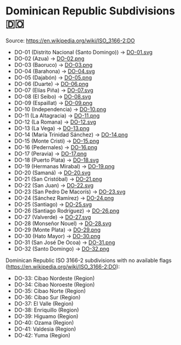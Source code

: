 # Dominican Republic Subdivisions 🇩🇴

Source: https://en.wikipedia.org/wiki/ISO_3166-2:DO

* DO-01 (Distrito Nacional (Santo Domingo)) -> [DO-01.svg](https://github.com/amckenna41/iso3166-flag-icons/blob/main/iso3166-2-icons/DO/DO-01.svg)
* DO-02 (Azua) -> [DO-02.png](https://github.com/amckenna41/iso3166-flag-icons/blob/main/iso3166-2-icons/DO/DO-02.png)
* DO-03 (Baoruco) -> [DO-03.png](https://github.com/amckenna41/iso3166-flag-icons/blob/main/iso3166-2-icons/DO/DO-03.png)
* DO-04 (Barahona) -> [DO-04.svg](https://github.com/amckenna41/iso3166-flag-icons/blob/main/iso3166-2-icons/DO/DO-04.svg)
* DO-05 (Dajabón) -> [DO-05.png](https://github.com/amckenna41/iso3166-flag-icons/blob/main/iso3166-2-icons/DO/DO-05.png)
* DO-06 (Duarte) -> [DO-06.png](https://github.com/amckenna41/iso3166-flag-icons/blob/main/iso3166-2-icons/DO/DO-06.png)
* DO-07 (Elías Piña) -> [DO-07.svg](https://github.com/amckenna41/iso3166-flag-icons/blob/main/iso3166-2-icons/DO/DO-07.svg)
* DO-08 (El Seibo) -> [DO-08.svg](https://github.com/amckenna41/iso3166-flag-icons/blob/main/iso3166-2-icons/DO/DO-08.svg)
* DO-09 (Espaillat) -> [DO-09.png](https://github.com/amckenna41/iso3166-flag-icons/blob/main/iso3166-2-icons/DO/DO-09.png)
* DO-10 (Independencia) -> [DO-10.png](https://github.com/amckenna41/iso3166-flag-icons/blob/main/iso3166-2-icons/DO/DO-10.png)
* DO-11 (La Altagracia) -> [DO-11.png](https://github.com/amckenna41/iso3166-flag-icons/blob/main/iso3166-2-icons/DO/DO-11.png)
* DO-12 (La Romana) -> [DO-12.svg](https://github.com/amckenna41/iso3166-flag-icons/blob/main/iso3166-2-icons/DO/DO-12.svg)
* DO-13 (La Vega) -> [DO-13.png](https://github.com/amckenna41/iso3166-flag-icons/blob/main/iso3166-2-icons/DO/DO-13.png)
* DO-14 (María Trinidad Sánchez) -> [DO-14.png](https://github.com/amckenna41/iso3166-flag-icons/blob/main/iso3166-2-icons/DO/DO-14.png)
* DO-15 (Monte Cristi) -> [DO-15.png](https://github.com/amckenna41/iso3166-flag-icons/blob/main/iso3166-2-icons/DO/DO-15.png)
* DO-16 (Pedernales) -> [DO-16.png](https://github.com/amckenna41/iso3166-flag-icons/blob/main/iso3166-2-icons/DO/DO-16.png)
* DO-17 (Peravia) -> [DO-17.png](https://github.com/amckenna41/iso3166-flag-icons/blob/main/iso3166-2-icons/DO/DO-17.png)
* DO-18 (Puerto Plata) -> [DO-18.svg](https://github.com/amckenna41/iso3166-flag-icons/blob/main/iso3166-2-icons/DO/DO-18.svg)
* DO-19 (Hermanas Mirabal) -> [DO-19.png](https://github.com/amckenna41/iso3166-flag-icons/blob/main/iso3166-2-icons/DO/DO-19.png)
* DO-20 (Samaná) -> [DO-20.svg](https://github.com/amckenna41/iso3166-flag-icons/blob/main/iso3166-2-icons/DO/DO-20.svg)
* DO-21 (San Cristóbal) -> [DO-21.png](https://github.com/amckenna41/iso3166-flag-icons/blob/main/iso3166-2-icons/DO/DO-21.png)
* DO-22 (San Juan) -> [DO-22.svg](https://github.com/amckenna41/iso3166-flag-icons/blob/main/iso3166-2-icons/DO/DO-22.svg)
* DO-23 (San Pedro De Macorís) -> [DO-23.svg](https://github.com/amckenna41/iso3166-flag-icons/blob/main/iso3166-2-icons/DO/DO-23.svg)
* DO-24 (Sánchez Ramírez) -> [DO-24.png](https://github.com/amckenna41/iso3166-flag-icons/blob/main/iso3166-2-icons/DO/DO-24.png)
* DO-25 (Santiago) -> [DO-25.svg](https://github.com/amckenna41/iso3166-flag-icons/blob/main/iso3166-2-icons/DO/DO-25.svg)
* DO-26 (Santiago Rodríguez) -> [DO-26.png](https://github.com/amckenna41/iso3166-flag-icons/blob/main/iso3166-2-icons/DO/DO-26.png)
* DO-27 (Valverde) -> [DO-27.svg](https://github.com/amckenna41/iso3166-flag-icons/blob/main/iso3166-2-icons/DO/DO-27.svg)
* DO-28 (Monseñor Nouel) -> [DO-28.svg](https://github.com/amckenna41/iso3166-flag-icons/blob/main/iso3166-2-icons/DO/DO-28.svg)
* DO-29 (Monte Plata) -> [DO-29.png](https://github.com/amckenna41/iso3166-flag-icons/blob/main/iso3166-2-icons/DO/DO-29.png)
* DO-30 (Hato Mayor) -> [DO-30.png](https://github.com/amckenna41/iso3166-flag-icons/blob/main/iso3166-2-icons/DO/DO-30.png)
* DO-31 (San José De Ocoa) -> [DO-31.png](https://github.com/amckenna41/iso3166-flag-icons/blob/main/iso3166-2-icons/DO/DO-31.png)
* DO-32 (Santo Domingo) -> [DO-32.png](https://github.com/amckenna41/iso3166-flag-icons/blob/main/iso3166-2-icons/DO/DO-32.png)

Dominican Republic ISO 3166-2 subdivisions with no available flags (https://en.wikipedia.org/wiki/ISO_3166-2:DO):

* DO-33: Cibao Nordeste (Region)
* DO-34: Cibao Noroeste (Region)
* DO-35: Cibao Norte (Region)
* DO-36: Cibao Sur (Region)
* DO-37: El Valle (Region)
* DO-38: Enriquillo (Region)
* DO-39: Higuamo (Region)
* DO-40: Ozama (Region)
* DO-41: Valdesia (Region)
* DO-42: Yuma (Region)